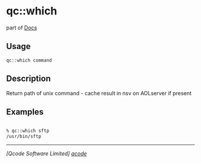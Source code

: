 qc::which
=========

part of [Docs](../index.md)

Usage
-----
`
        qc::which command
    `

Description
-----------
Return path of unix command - cache result in nsv on AOLserver if present

Examples
--------
```tcl

% qc::which sftp
/usr/bin/sftp
```

----------------------------------
*[Qcode Software Limited] [qcode]*

[qcode]: http://www.qcode.co.uk "Qcode Software"